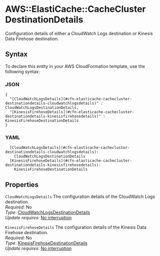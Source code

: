 # AWS::ElastiCache::CacheCluster DestinationDetails<a name="aws-properties-elasticache-cachecluster-destinationdetails"></a>

Configuration details of either a CloudWatch Logs destination or Kinesis Data Firehose destination\.

## Syntax<a name="aws-properties-elasticache-cachecluster-destinationdetails-syntax"></a>

To declare this entity in your AWS CloudFormation template, use the following syntax:

### JSON<a name="aws-properties-elasticache-cachecluster-destinationdetails-syntax.json"></a>

```
{
  "[CloudWatchLogsDetails](#cfn-elasticache-cachecluster-destinationdetails-cloudwatchlogsdetails)" : CloudWatchLogsDestinationDetails,
  "[KinesisFirehoseDetails](#cfn-elasticache-cachecluster-destinationdetails-kinesisfirehosedetails)" : KinesisFirehoseDestinationDetails
}
```

### YAML<a name="aws-properties-elasticache-cachecluster-destinationdetails-syntax.yaml"></a>

```
  [CloudWatchLogsDetails](#cfn-elasticache-cachecluster-destinationdetails-cloudwatchlogsdetails): 
    CloudWatchLogsDestinationDetails
  [KinesisFirehoseDetails](#cfn-elasticache-cachecluster-destinationdetails-kinesisfirehosedetails): 
    KinesisFirehoseDestinationDetails
```

## Properties<a name="aws-properties-elasticache-cachecluster-destinationdetails-properties"></a>

`CloudWatchLogsDetails`  <a name="cfn-elasticache-cachecluster-destinationdetails-cloudwatchlogsdetails"></a>
The configuration details of the CloudWatch Logs destination\.  
*Required*: No  
*Type*: [CloudWatchLogsDestinationDetails](aws-properties-elasticache-cachecluster-cloudwatchlogsdestinationdetails.md)  
*Update requires*: [No interruption](https://docs.aws.amazon.com/AWSCloudFormation/latest/UserGuide/using-cfn-updating-stacks-update-behaviors.html#update-no-interrupt)

`KinesisFirehoseDetails`  <a name="cfn-elasticache-cachecluster-destinationdetails-kinesisfirehosedetails"></a>
The configuration details of the Kinesis Data Firehose destination\.  
*Required*: No  
*Type*: [KinesisFirehoseDestinationDetails](aws-properties-elasticache-cachecluster-kinesisfirehosedestinationdetails.md)  
*Update requires*: [No interruption](https://docs.aws.amazon.com/AWSCloudFormation/latest/UserGuide/using-cfn-updating-stacks-update-behaviors.html#update-no-interrupt)
